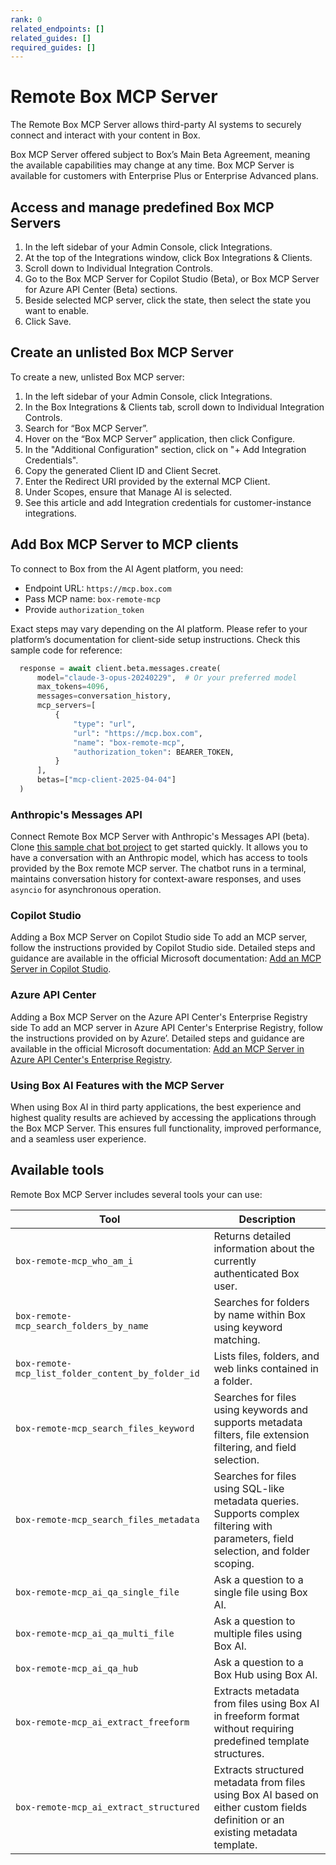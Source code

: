 ```yaml
---
rank: 0
related_endpoints: []
related_guides: []
required_guides: []
---
```


# Remote Box MCP Server

The Remote Box MCP Server allows third-party AI systems to securely connect and interact with your content in Box.

<Message type='notice'>
  Box MCP Server offered subject to Box’s Main Beta Agreement, meaning the available capabilities may change at any time. Box MCP Server is available for customers with Enterprise Plus or Enterprise Advanced plans.
</Message>

## Access and manage predefined Box MCP Servers

1. In the left sidebar of your Admin Console, click Integrations. 
2. At the top of the Integrations window, click Box Integrations & Clients.
3. Scroll down to Individual Integration Controls.
4. Go to the Box MCP Server for Copilot Studio (Beta), or Box MCP Server for Azure API Center (Beta) sections. 
5. Beside selected MCP server, click the state, then select the state you want to enable.
6. Click Save.

## Create an unlisted Box MCP Server

To create a new, unlisted Box MCP server:

1. In the left sidebar of your Admin Console, click Integrations.
2. In the Box Integrations & Clients tab, scroll down to Individual Integration Controls.
3. Search for “Box MCP Server”. 
4. Hover on the “Box MCP Server” application, then click Configure.
5. In the "Additional Configuration" section, click on "+ Add Integration Credentials".
6. Copy the generated Client ID and Client Secret.
7. Enter the Redirect URI provided by the external MCP Client.
8. Under Scopes, ensure that Manage AI is selected.
9. See this article and add Integration credentials for customer-instance integrations.

## Add Box MCP Server to MCP clients

To connect to Box from the AI Agent platform, you need:

* Endpoint URL: `https://mcp.box.com`
* Pass MCP name: `box-remote-mcp`
* Provide `authorization_token`

Exact steps may vary depending on the AI platform. Please refer to your platform’s documentation for client-side setup instructions. Check this sample code for reference:

```python
  response = await client.beta.messages.create(
      model="claude-3-opus-20240229",  # Or your preferred model
      max_tokens=4096,
      messages=conversation_history,
      mcp_servers=[
          {
              "type": "url",
              "url": "https://mcp.box.com",
              "name": "box-remote-mcp",
              "authorization_token": BEARER_TOKEN,
          }
      ],
      betas=["mcp-client-2025-04-04"]
  )
```

### Anthropic's Messages API

Connect Remote Box MCP Server with Anthropic's Messages API (beta). Clone [this sample chat bot project](https://github.com/box-community/remote-box-mcp-anthropic) to get started quickly. It allows you to have a conversation with an Anthropic model, which has access to tools provided by the Box remote MCP server. The chatbot runs in a terminal, maintains conversation history for context-aware responses, and uses `asyncio` for asynchronous operation.

### Copilot Studio

Adding a Box MCP Server on Copilot Studio side
To add an MCP server, follow the instructions provided by Copilot Studio side. Detailed steps and guidance are available in the official Microsoft documentation: [Add an MCP Server in Copilot Studio](https://learn.microsoft.com/en-us/microsoft-copilot-studio/agent-extend-action-mcp#add-tools-from-an-existing-mcp-connector-to-an-agent).

### Azure API Center

Adding a Box MCP Server on the Azure API Center's Enterprise Registry side
To add an MCP server in Azure API Center's Enterprise Registry, follow the instructions provided on by Azure’. Detailed steps and guidance are available in the official Microsoft documentation: [Add an MCP Server in Azure API Center's Enterprise Registry](https://learn.microsoft.com/en-us/azure/api-center/register-discover-mcp-server).

### Using Box AI Features with the MCP Server

When using Box AI in third party applications, the best experience and highest quality results are achieved by accessing the applications through the Box MCP Server. This ensures full functionality, improved performance, and a seamless user experience.

## Available tools

Remote Box MCP Server includes several tools your can use:

| Tool| Description|
|--------|--------|
| `box-remote-mcp_who_am_i`| Returns detailed information about the currently authenticated Box user.|
| `box-remote-mcp_search_folders_by_name`| Searches for folders by name within Box using keyword matching.|
| `box-remote-mcp_list_folder_content_by_folder_id`| Lists files, folders, and web links contained in a folder. |
| `box-remote-mcp_search_files_keyword`| Searches for files using keywords and supports metadata filters, file extension filtering, and field selection.|
| `box-remote-mcp_search_files_metadata`| Searches for files using SQL-like metadata queries. Supports complex filtering with parameters, field selection, and folder scoping.|
| `box-remote-mcp_ai_qa_single_file`| Ask a question to a single file using Box AI.|
| `box-remote-mcp_ai_qa_multi_file`| Ask a question to multiple files using Box AI.|
| `box-remote-mcp_ai_qa_hub`| Ask a question to a Box Hub using Box AI.|
| `box-remote-mcp_ai_extract_freeform`| Extracts metadata from files using Box AI in freeform format without requiring predefined template structures.|
| `box-remote-mcp_ai_extract_structured`| Extracts structured metadata from files using Box AI based on either custom fields definition or an existing metadata template.|
